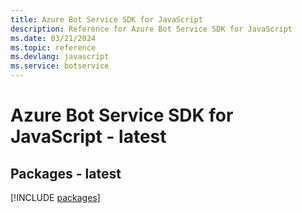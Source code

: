 ```yaml
---
title: Azure Bot Service SDK for JavaScript
description: Reference for Azure Bot Service SDK for JavaScript
ms.date: 03/21/2024
ms.topic: reference
ms.devlang: javascript
ms.service: botservice
---
```

# Azure Bot Service SDK for JavaScript - latest
## Packages - latest
[!INCLUDE [packages](bot-service-index.md)]